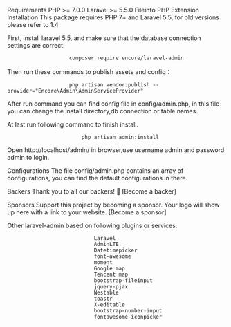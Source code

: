 Requirements
								PHP >= 7.0.0
								Laravel >= 5.5.0
								Fileinfo PHP Extension
								Installation
								This package requires PHP 7+ and Laravel 5.5, for old versions please refer to 1.4

First, install laravel 5.5, and make sure that the database connection settings are correct.

						composer require encore/laravel-admin
Then run these commands to publish assets and config：

						php artisan vendor:publish --provider="Encore\Admin\AdminServiceProvider"
After run command you can find config file in config/admin.php, in this file you can change the install directory,db connection or table names.

At last run following command to finish install.

							php artisan admin:install
Open http://localhost/admin/ in browser,use username admin and password admin to login.

Configurations
The file config/admin.php contains an array of configurations, you can find the default configurations in there.

Backers
Thank you to all our backers! 🙏 [Become a backer]



Sponsors
Support this project by becoming a sponsor. Your logo will show up here with a link to your website. [Become a sponsor]

         

Other
laravel-admin based on following plugins or services:

								Laravel
								AdminLTE
								Datetimepicker
								font-awesome
								moment
								Google map
								Tencent map
								bootstrap-fileinput
								jquery-pjax
								Nestable
								toastr
								X-editable
								bootstrap-number-input
								fontawesome-iconpicker
